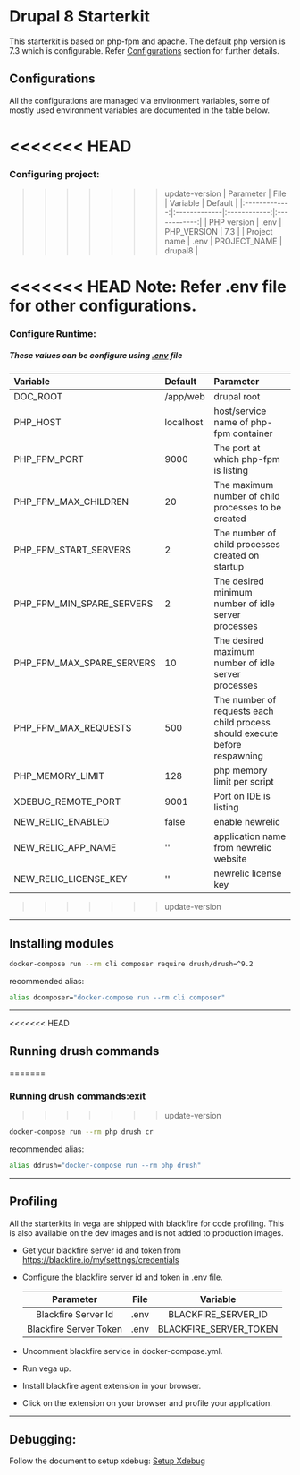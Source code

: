 # Drupal 8 Starterkit
This starterkit is based on php-fpm and apache. The default php version is 7.3 which is configurable.
Refer [Configurations](#Configurations) section for further details.

## Configurations
All the configurations are managed via environment variables, some of mostly used environment variables
are documented in the table below.

<<<<<<< HEAD
=======
### Configuring project:
>>>>>>> update-version
| Parameter     | File         |   Variable   |   Default    |
|:-------------:|:-------------|:------------:|:------------:|
|   PHP version | .env         | PHP_VERSION  |     7.3      |
|  Project name | .env         | PROJECT_NAME |     drupal8  |

<<<<<<< HEAD
Note: Refer .env file for other configurations.
=======
### Configure Runtime:

##### These values can be configure using [.env](.env) file

|   Variable                  |   Default             | Parameter    |
|:----------------------------|:----------------------|:-------------|
| DOC_ROOT                    | /app/web              |  drupal root |
| PHP_HOST                    | localhost             |  host/service name of php-fpm container |
| PHP_FPM_PORT                | 9000                  |  The port at which php-fpm is listing |
| PHP_FPM_MAX_CHILDREN        | 20                    |  The maximum number of child processes to be created |
| PHP_FPM_START_SERVERS       | 2                     |  The number of child processes created on startup |
| PHP_FPM_MIN_SPARE_SERVERS   | 2                     |  The desired minimum number of idle server processes |
| PHP_FPM_MAX_SPARE_SERVERS   | 10                    |  The desired maximum number of idle server processes |
| PHP_FPM_MAX_REQUESTS        | 500                   |  The number of requests each child process should execute before respawning | 
| PHP_MEMORY_LIMIT            | 128                   |  php memory limit per script  |
| XDEBUG_REMOTE_PORT          | 9001                  |  Port on IDE is listing |
| NEW_RELIC_ENABLED           | false                 |  enable newrelic |
| NEW_RELIC_APP_NAME          | ''                    |  application name from newrelic website |
| NEW_RELIC_LICENSE_KEY       | ''                    |  newrelic license key  |
>>>>>>> update-version

---
## Installing modules
```bash
docker-compose run --rm cli composer require drush/drush=^9.2
```

recommended alias:
```bash
alias dcomposer="docker-compose run --rm cli composer"
```
---
<<<<<<< HEAD
## Running drush commands
=======
### Running drush commands:exit
>>>>>>> update-version
```bash
docker-compose run --rm php drush cr
```
recommended alias:
```bash
alias ddrush="docker-compose run --rm php drush"
```
---
## Profiling
All the starterkits in vega are shipped with blackfire for code profiling. This is also available on
the dev images and is not added to production images.

- Get your blackfire server id and token from https://blackfire.io/my/settings/credentials
- Configure the blackfire server id and token in .env file.

  |        Parameter       |   File  |        Variable        |
  |:----------------------:|:-------:|:----------------------:|
  |   Blackfire Server Id  | .env    | BLACKFIRE_SERVER_ID    |
  | Blackfire Server Token | .env    | BLACKFIRE_SERVER_TOKEN |

- Uncomment blackfire service in docker-compose.yml.
- Run vega up.
- Install blackfire agent extension in your browser.
- Click on the extension on your browser and profile your application.

---
## Debugging:

Follow the document to setup xdebug:
[Setup Xdebug](/starterkits/XDEBUG-SETUP.md)
